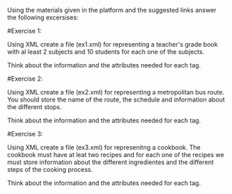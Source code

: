 Using the materials given in the platform and the suggested links answer the following excersises:

#Exercise 1:

Using XML create a file (ex1.xml) for representing a teacher's grade book with al least 2 subjects  and 10 students for each one of the subjects.

Think about the information and the attributes needed for each tag.

#Exercise 2:

Using XML create a file (ex2.xml) for representing a metropolitan bus route. You should store the name of the route, the schedule and information about the different stops.

Think about the information and the attributes needed for each tag.

#Exercise 3:

Using XML create a file (ex3.xml) for represenitng a cookbook. The cookbook must have at leat two recipes and for each one of the recipes we must store information about the different ingredientes and the different steps of the cooking process.

Think about the information and the attributes needed for each tag.

